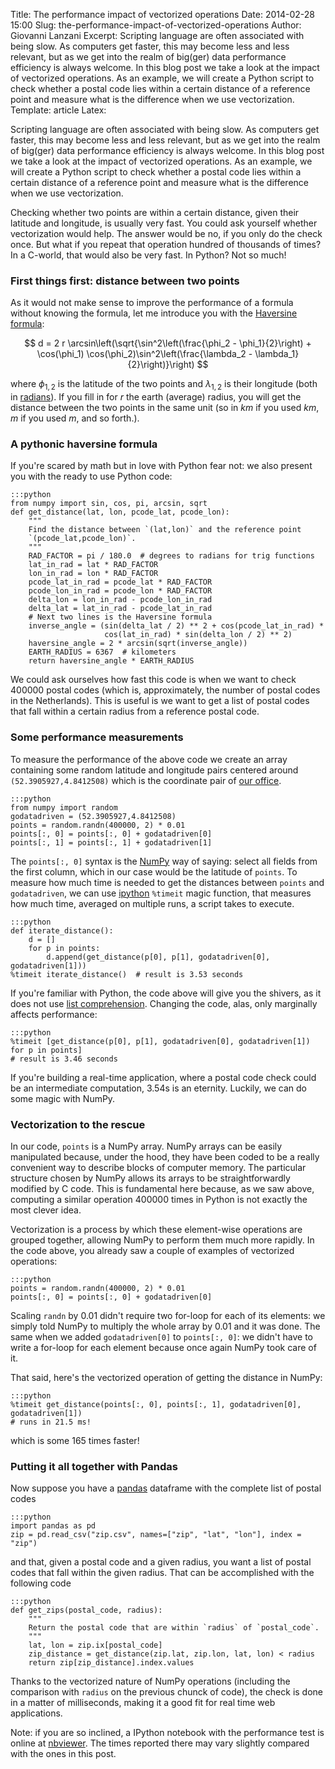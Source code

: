 Title: The performance impact of vectorized operations
Date: 2014-02-28 15:00
Slug: the-performance-impact-of-vectorized-operations
Author: Giovanni Lanzani
Excerpt: Scripting language are often associated with being slow. As computers get faster, this may become less and less relevant, but as we get into the realm of big(ger) data performance efficiency is always welcome. In this blog post we take a look at the impact of vectorized operations. As an example, we will create a Python script to check whether a postal code lies within a certain distance of a reference point and measure what is the difference when we use vectorization.
Template: article
Latex:

Scripting language are often associated with being slow. As computers get
faster, this may become less and less relevant, but as we get into the realm of
big(ger) data performance efficiency is always welcome. In this blog post we
take a look at the impact of vectorized operations. As an example, we will
create a Python script to check whether a postal code lies within a certain
distance of a reference point and measure what is the difference when we use
vectorization.

Checking whether two points are within a certain distance, given their latitude
and longitude, is usually very fast. You could ask yourself whether
vectorization would help. The answer would be no, if you only do the check
once. But what if you repeat that operation hundred of thousands of times?  In
a C-world, that would also be very fast. In Python? Not so much!

### First things first: distance between two points

As it would not make sense to improve the performance of a formula without
knowing the formula, let me introduce you with the [Haversine formula][haversine]:

$$
d = 2 r \arcsin\left(\sqrt{\sin^2\left(\frac{\phi_2 - \phi_1}{2}\right) + \cos(\phi_1) \cos(\phi_2)\sin^2\left(\frac{\lambda_2 - \lambda_1}{2}\right)}\right)
$$

where $\phi_{1,2}$ is the latitude of the two points and $\lambda_{1,2}$ is
their longitude (both in [radians]). If you fill in for $r$ the earth (average)
radius, you will get the distance between the two points in the same unit (so
in $km$ if you used $km$, $m$ if you used $m$, and so forth.).

### A pythonic haversine formula

If you're scared by math but in love with Python fear not: we also present you
with the ready to use Python code:

    :::python
    from numpy import sin, cos, pi, arcsin, sqrt
    def get_distance(lat, lon, pcode_lat, pcode_lon):
        """
        Find the distance between `(lat,lon)` and the reference point
        `(pcode_lat,pcode_lon)`.
        """
        RAD_FACTOR = pi / 180.0  # degrees to radians for trig functions
        lat_in_rad = lat * RAD_FACTOR
        lon_in_rad = lon * RAD_FACTOR
        pcode_lat_in_rad = pcode_lat * RAD_FACTOR
        pcode_lon_in_rad = pcode_lon * RAD_FACTOR
        delta_lon = lon_in_rad - pcode_lon_in_rad
        delta_lat = lat_in_rad - pcode_lat_in_rad
        # Next two lines is the Haversine formula
        inverse_angle = (sin(delta_lat / 2) ** 2 + cos(pcode_lat_in_rad) *
                         cos(lat_in_rad) * sin(delta_lon / 2) ** 2)
        haversine_angle = 2 * arcsin(sqrt(inverse_angle))
        EARTH_RADIUS = 6367  # kilometers
        return haversine_angle * EARTH_RADIUS

We could ask ourselves how fast this code is when we want to check
400000 postal codes (which is, approximately, the number of postal codes in the
Netherlands). This is useful is we want to get a list of postal codes that fall
within a certain radius from a reference postal code.

### Some performance measurements

To measure the performance of the above code we create an array containing some
random latitude and longitude pairs centered around `(52.3905927,4.8412508)`
which is the coordinate pair of [our office][contact].

    :::python
    from numpy import random
    godatadriven = (52.3905927,4.8412508)
    points = random.randn(400000, 2) * 0.01
    points[:, 0] = points[:, 0] + godatadriven[0]
    points[:, 1] = points[:, 1] + godatadriven[1]

The `points[:, 0]` syntax is the
[NumPy] way of saying: select all fields from the first column, which in
our case would be the latitude of `points`. To measure how much time is needed to get
the distances between `points` and `godatadriven`, we can use [ipython]
`%timeit` magic function, that measures how much time, averaged on multiple
runs, a script takes to execute.

    :::python
    def iterate_distance():
        d = []
        for p in points:
            d.append(get_distance(p[0], p[1], godatadriven[0], godatadriven[1]))
    %timeit iterate_distance()  # result is 3.53 seconds

If you're familiar with Python, the code above will give you the shivers, as it
does not use [list comprehension][list-comprehension]. Changing the code, alas,
only marginally affects performance:

    :::python
    %timeit [get_distance(p[0], p[1], godatadriven[0], godatadriven[1]) for p in points]
    # result is 3.46 seconds

If you're building a real-time application, where a postal code check could be an
intermediate computation, $3$.54s is an eternity. Luckily, we can do some magic
with NumPy.

### Vectorization to the rescue

In our code, `points` is a NumPy array. NumPy arrays can be easily manipulated
because, under the hood, they have been coded to be a really convenient way to
describe blocks of computer memory. The particular structure chosen by NumPy
allows its arrays to be straightforwardly modified by C code. This is
fundamental here because, as we saw above, computing a similar operation 400000
times in Python is not exactly the most clever idea.

Vectorization is a process by which these element-wise operations are grouped
together, allowing NumPy to perform them much more rapidly. In
the code above, you already saw a couple of examples of vectorized operations:

    :::python
    points = random.randn(400000, 2) * 0.01
    points[:, 0] = points[:, 0] + godatadriven[0]

Scaling `randn` by 0.01 didn't require two for-loop for each of its elements:
we simply told NumPy to multiply the whole array by 0.01 and it was done. The
same when we added `godatadriven[0]` to `points[:, 0]`: we didn't have to write
a for-loop for each element because once again NumPy took care of it.

That said, here's the vectorized operation of getting the distance in NumPy:

    :::python
    %timeit get_distance(points[:, 0], points[:, 1], godatadriven[0], godatadriven[1])
    # runs in 21.5 ms!

which is some 165 times faster!

### Putting it all together with Pandas

Now suppose you have a [pandas] dataframe with the complete list of postal
codes

    :::python
    import pandas as pd
    zip = pd.read_csv("zip.csv", names=["zip", "lat", "lon"], index = "zip")

and that, given a postal code and a given radius, you want a list of postal
codes that fall within the given radius. That can be accomplished with the
following code

    :::python
    def get_zips(postal_code, radius):
        """
        Return the postal code that are within `radius` of `postal_code`.
        """
        lat, lon = zip.ix[postal_code]
        zip_distance = get_distance(zip.lat, zip.lon, lat, lon) < radius
        return zip[zip_distance].index.values

Thanks to the vectorized nature of NumPy operations (including the comparison
with `radius` on the previous chunck of code), the check is done in a matter of
milliseconds, making it a good fit for real time web applications.

Note: if you are so inclined, a IPython notebook with the performance test is
online at [nbviewer]. The times reported there may vary slightly compared with
the ones in this post.



[haversine]: http://en.wikipedia.org/wiki/Haversine_formula
[radians]: http://en.wikipedia.org/wiki/Radian
[contact]: http://www.godatadriven.com/contact.html
[NumPy]: http://www.numpy.org
[ipython]: http://www.ipython.org
[list-comprehension]: http://docs.python.org/2/tutorial/datastructures.html#list-comprehensions
[pandas]: http://pandas.pydata.org
[nbviewer]: http://nbviewer.ipython.org/gist/gglanzani/9271842
